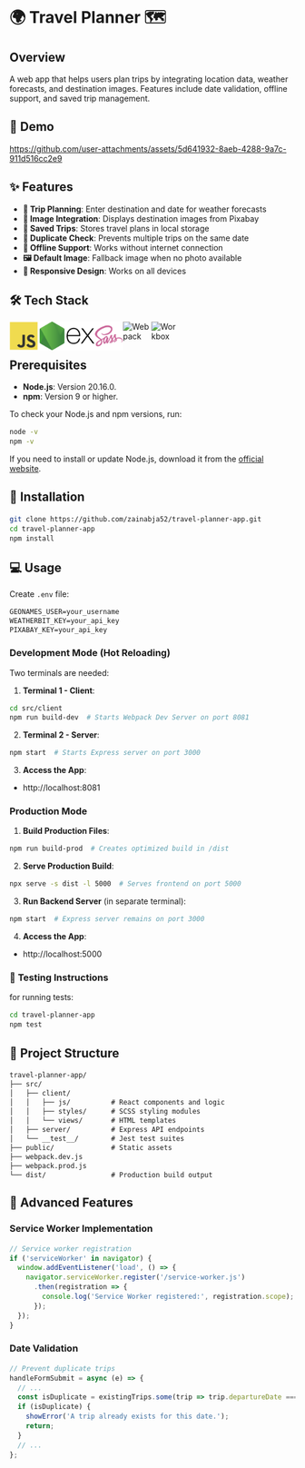 # 🌍 Travel Planner 🗺️

## Overview
A web app that helps users plan trips by integrating location data, weather forecasts, and destination images. Features include date validation, offline support, and saved trip management.

## 🎥 Demo


https://github.com/user-attachments/assets/5d641932-8aeb-4288-9a7c-911d516cc2e9



## ✨ Features
- **📅 Trip Planning**: Enter destination and date for weather forecasts
- **📸 Image Integration**: Displays destination images from Pixabay
- **💾 Saved Trips**: Stores travel plans in local storage
- **🚫 Duplicate Check**: Prevents multiple trips on the same date
- **📶 Offline Support**: Works without internet connection
- **🖼️ Default Image**: Fallback image when no photo available
- **📱 Responsive Design**: Works on all devices

## 🛠 Tech Stack
<img align="left" alt="JavaScript" width="50px" src="https://raw.githubusercontent.com/devicons/devicon/master/icons/javascript/javascript-original.svg" />
<img align="left" alt="Node.js" width="50px" src="https://raw.githubusercontent.com/devicons/devicon/master/icons/nodejs/nodejs-original.svg" />
<img align="left" alt="Express" width="50px" src="https://raw.githubusercontent.com/devicons/devicon/master/icons/express/express-original.svg" />
<img align="left" alt="SCSS" width="50px" src="https://raw.githubusercontent.com/devicons/devicon/master/icons/sass/sass-original.svg" />
<img align="left" alt="Webpack" width="50px" src="https://www.svgrepo.com/show/306960/webpack.svg" />
<img align="left" alt="Workbox" width="50px" src="https://avatars.githubusercontent.com/u/17530649?s=200&v=4" />
<br><br>

## Prerequisites
- **Node.js**: Version 20.16.0.
- **npm**: Version 9 or higher.

To check your Node.js and npm versions, run:
```bash
node -v
npm -v
```

If you need to install or update Node.js, download it from the [official website](https://nodejs.org/).


## 🚀 Installation
```bash
git clone https://github.com/zainabja52/travel-planner-app.git
cd travel-planner-app
npm install
```

## 💻 Usage
 Create `.env` file:
```env
GEONAMES_USER=your_username
WEATHERBIT_KEY=your_api_key
PIXABAY_KEY=your_api_key
```

### Development Mode (Hot Reloading)
Two terminals are needed:
1. **Terminal 1 - Client**:
```bash
cd src/client
npm run build-dev  # Starts Webpack Dev Server on port 8081
```

2. **Terminal 2 - Server**:
```bash
npm start  # Starts Express server on port 3000
```

3. **Access the App**:
- http://localhost:8081


  
### Production Mode
1. **Build Production Files**:
```bash
npm run build-prod  # Creates optimized build in /dist
```

2. **Serve Production Build**:
```bash
npx serve -s dist -l 5000  # Serves frontend on port 5000
```

3. **Run Backend Server** (in separate terminal):
```bash
npm start  # Express server remains on port 3000
```
4. **Access the App**:
- http://localhost:5000
  
### 🧪 **Testing Instructions**
for running tests:
```bash
cd travel-planner-app
npm test
```

## 📂 Project Structure
```
travel-planner-app/
├── src/
│   ├── client/
│   │   ├── js/          # React components and logic
│   │   ├── styles/      # SCSS styling modules
│   │   └── views/       # HTML templates
│   ├── server/          # Express API endpoints
│   └── __test__/        # Jest test suites
├── public/              # Static assets
├── webpack.dev.js
├── webpack.prod.js
└── dist/                # Production build output
```

## 🌟 Advanced Features
### Service Worker Implementation
```javascript
// Service worker registration
if ('serviceWorker' in navigator) {
  window.addEventListener('load', () => {
    navigator.serviceWorker.register('/service-worker.js')
      .then(registration => {
        console.log('Service Worker registered:', registration.scope);
      });
  });
}
```

### Date Validation
```javascript
// Prevent duplicate trips
handleFormSubmit = async (e) => {
  // ...
  const isDuplicate = existingTrips.some(trip => trip.departureDate === departure);
  if (isDuplicate) {
    showError('A trip already exists for this date.');
    return;
  }
  // ...
};
```
